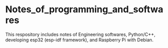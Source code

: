 # Notes_of_programming_and_softwares
This respository includes notes of Engineering softwares, Python/C++, developing esp32 (esp-idf framework), and Raspberry Pi with Debian.
